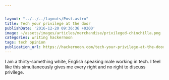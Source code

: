 ```yaml
---


layout: "../../../layouts/Post.astro"
title: Tech your privilege at the door
publishDate: '2016-12-20 09:36:36 +0200'
image: ~/assets/images/articles/merchandise/privileged-chinchilla.png
categories: writing hackernoon
tags: tech opinion
publication_url: https://hackernoon.com/tech-your-privilege-at-the-door-5d8da0c41c6b#.c32ghdfne
---
```


I am a thirty-something white, English speaking male working in tech. I feel like this simultaneously gives me every right and no right to discuss privilege.
